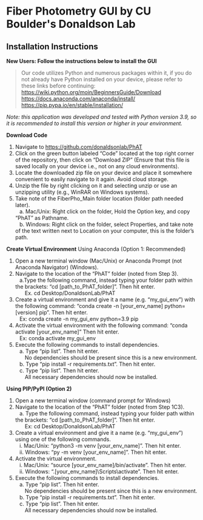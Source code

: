 # Fiber Photometry GUI by CU Boulder's Donaldson Lab

## Installation Instructions

**New Users: Follow the instructions below to install the GUI**
> Our code utilizes Python and numerous packages within it, if you do not already have Python installed on your device, please refer to these links before continuing: <br>
https://wiki.python.org/moin/BeginnersGuide/Download \
https://docs.anaconda.com/anaconda/install/ \
https://pip.pypa.io/en/stable/installation/

*Note: this application was developed and tested with Python version 3.9, so it is recommended to install this version or higher in your environment.*

**Download Code**
1. Navigate to https://github.com/donaldsonlab/PhAT
2. Click on the green button labeled “Code” located at the top right corner of the repository, then click on “Download ZIP” (Ensure that this file is saved locally on your device i.e., not on any cloud environments).
3. Locate the downloaded zip file on your device and place it somewhere convenient to easily navigate to it again. Avoid cloud storage. 
4. Unzip the file by right clicking on it and selecting unzip or use an unzipping utility (e.g., WinRAR on Windows systems). 
5. Take note of the FiberPho_Main folder location (folder path needed later). \
&ensp; a. Mac/Unix: Right click on the folder, Hold the Option key, and copy “PhAT” as Pathname. \
&ensp; b. Windows: Right click on the folder, select Properties, and take note of the text written next to Location on your computer, this is the folder’s path. 

**Create Virtual Environment**
Using Anaconda (Option 1: Recommended)
1. Open a new terminal window (Mac/Unix) or Anaconda Prompt (not Anaconda 	Navigator) (Windows).
2. Navigate to the location of the “PhAT” folder (noted from Step 3). \
&ensp;    a.Type the following command, instead typing your folder path within the brackets: “cd [path_to_PhAT_folder]”. Then hit enter.\
&ensp;&ensp;&ensp; Ex. cd Desktop/DonaldsonLab/PhAT 
3. Create a virtual environment and give it a name (e.g. “my_gui_env”) with the following command: “conda create -n [your_env_name] python=[version] pip”. Then hit enter. \
&ensp;    Ex: conda create -n my_gui_env python=3.9 pip 
4. Activate the virtual environment with the following command: “conda activate [your_env_name]” Then hit enter. \
&ensp;        Ex: conda activate my_gui_env
5. Execute the following commands to install dependencies. \
&ensp;    a. Type “pip list”. Then hit enter. \
&ensp;&ensp;&ensp; No dependencies should be present since this is a new environment. \
&ensp;    b. Type “pip install -r requirements.txt”. Then hit enter. \
&ensp;    c. Type “pip list”. Then hit enter. \
&ensp;&ensp;&ensp; All necessary dependencies should now be installed.

**Using PIP/PyPI (Option 2)**
1. Open a new terminal window (command prompt for Windows)
2. Navigate to the location of the “PhAT” folder (noted from Step 1C3). \
&ensp;    a. Type the following command, instead typing your folder path within the brackets: “cd [path_to_PhAT_folder]”. Then hit enter. \
&ensp;&ensp;&ensp;  Ex: cd Desktop/DonaldsonLab/PhAT
3. Create a virtual environment and give it a name (e.g. “my_gui_env”) using one of the following commands. \
&ensp;    i. Mac/Unix: “python3 -m venv [your_env_name]”. Then hit enter. \
&ensp;    ii. Windows: “py -m venv [your_env_name]”. Then hit enter.
4. Activate the virtual environment. \
&ensp;    i. Mac/Unix: “source [your_env_name]/bin/activate”. Then hit enter. \
&ensp;    ii. Windows: “.\[your_env_name]\Scripts\activate”. Then hit enter. 
5. Execute the following commands to install dependencies. \
&ensp;    a. Type “pip list”. Then hit enter. \
&ensp;&ensp;&ensp; No dependencies should be present since this is a new environment.  \
&ensp;    b. Type “pip install -r requirements.txt”. Then hit enter. \
&ensp;    c. Type “pip list”. Then hit enter. \
&ensp;&ensp;&ensp; All necessary dependencies should now be installed.
